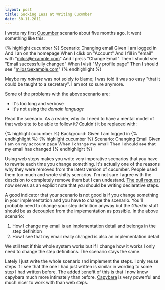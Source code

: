 ```yaml
---
layout: post
title: Sucking Less at Writing Cucumber
date: 30-11-2011
---
```


I wrote my first [Cucumber](http://cukes.info/) scenario about five months ago. It went something like this:

{% highlight cucumber %}
Scenario: Changing email
  Given I am logged in
  And I an on the homepage
  When I click on "Account"
  And I fill in "email" with "milos@example.com"
  And I press "Change Email"
  Then I should see "Email successfully changed"
  When I visit "My profile page"
  Then I should see "milos@example.com"
{% endhighlight %}

Maybe my *naivete* was not solely to blame; I was told it was so easy "that it could be taught to a secretary". I am not so sure anymore.

Some of the problems with the above scenario are:

* It's too long and verbose
* It's not using the *domain language*

Read the scenario. As a reader, why do I need to have a mental model of that web site to be able to follow it? Couldn't it be replaced with:

{% highlight cucumber %}
Background:
  Given I am logged in
{% endhighlight %}
{% highlight cucumber %}
Scenario: Changing Email
  Given I am on my account page
  When I change my email
  Then I should see that my email has changed
{% endhighlight %}

Using web steps makes you write very imperative scenarios that you have to rewrite each time you change something. It's actually one of the reasons why they were removed from the latest version of cucumber. People used them too much and wrote shitty scenarios. I'm not sure I agree with the descision to completely remove them but I can undestand. [The pull request](https://github.com/cucumber/cucumber-rails/issues/174) now serves as an explicit note that you should be writing declarative steps.

A good indicator that your scenario is not good is if you change something in your implementation and you have to change the scenario. You'll probably need to change your step definition anyway but the *Gherkin* stuff should be as decoupled from the implementation as possible. In the above scenario:

1. How I change my email is an implementation detail and belongs in the step definition
2. How I see that my email really changed is also an implementation detail

We still test if this whole system works but if I change how it works I only need to change the step definitions. The scenario stays the same.

Lately I just write the whole scenario and implement the steps. I only reuse steps if I see that the one I had just written is similar in wording to some step I had written before. The added benefit of this is that I now know capybara much more intimately than before. [Capybara](https://github.com/jnicklas/capybara) is very powerful and much nicer to work with than web steps.
